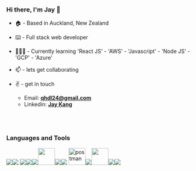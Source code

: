 ### Hi there, I'm Jay 👋

<!--
**jaykang95/jaykang95** is a ✨ _special_ ✨ repository because its `README.md` (this file) appears on your GitHub profile.

Here are some ideas to get you started:

- 🔭 I’m currently working on ...
- 🌱 I’m currently learning ...
- 👯 I’m looking to collaborate on ...
- 🤔 I’m looking for help with ...
- 💬 Ask me about ...
- 📫 How to reach me: ...
- 😄 Pronouns: ...
- ⚡ Fun fact: ...
-->

- 🏠 - Based in Auckland, New Zealand

- ⌨️ - Full stack web developer

- 🧑🏽‍💻 - Currently learning 'React JS' - 'AWS' - 'Javascript' - 'Node JS' - 'GCP' - 'Azure'

- 📫 - lets get collaborating

- :v: - get in touch
  - Email: [**qhdl24@gmail.com**][email]
  - Linkedin: [**Jay Kang**][linkedin]
  
</br>
</br>

### Languages and Tools

<img src="https://img.icons8.com/color/48/000000/javascript.png"/><img src="https://img.icons8.com/color/48/000000/html-5.png"/> <img src="https://img.icons8.com/color/48/000000/css3.png"/><img src="https://img.icons8.com/color/48/000000/nodejs.png"/><img src="https://img.icons8.com/color/48/000000/firebase.png"/><img src="https://img.icons8.com/color/72/amazon-web-services.png" width="45" height="45"/><img src="https://img.icons8.com/color/48/000000/google-cloud.png"/><img src="https://img.icons8.com/fluent/50/000000/mysql-logo.png"/>
<img src="https://www.vectorlogo.zone/logos/getpostman/getpostman-icon.svg" alt="postman" width="45" height="45"/><img src="https://img.icons8.com/color/48/000000/visual-studio-code-2019.png"/><img src="https://img.icons8.com/fluency/344/azure-1.png" width="45" height="45"/><img src="https://img.icons8.com/color/48/000000/docker.png"/><img src="https://img.icons8.com/color/48/000000/mongodb.png"/>



  
  [email]: mailto:qhdl24@gmail.com
  [linkedin]: https://www.linkedin.com/in/jay-kang-b5284a228/
  [github]: https://github.com/jaykang95
